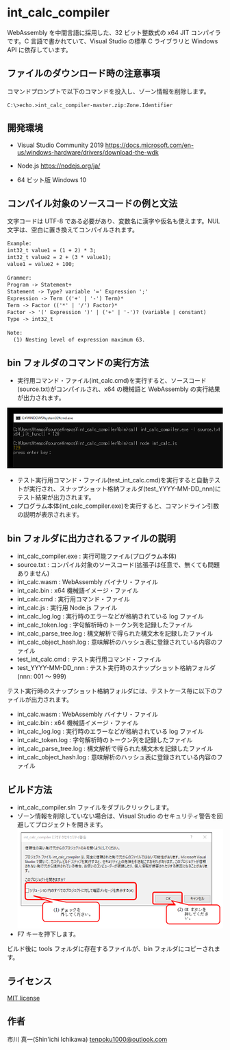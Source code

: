 
# int_calc_compiler

WebAssembly を中間言語に採用した、32 ビット整数式の x64 JIT コンパイラです。C 言語で書かれていて、Visual Studio の標準 C ライブラリと Windows API に依存しています。

## ファイルのダウンロード時の注意事項

コマンドプロンプトで以下のコマンドを投入し、ゾーン情報を削除します。

```
C:\>echo.>int_calc_compiler-master.zip:Zone.Identifier
```

## 開発環境

* Visual Studio Community 2019
https://docs.microsoft.com/en-us/windows-hardware/drivers/download-the-wdk

* Node.js
https://nodejs.org/ja/

* 64 ビット版 Windows 10

## コンパイル対象のソースコードの例と文法

文字コードは UTF-8 である必要があり、変数名に漢字や仮名も使えます。NUL 文字は、空白に置き換えてコンパイルされます。

```
Example:
int32_t value1 = (1 + 2) * 3;
int32_t value2 = 2 + (3 * value1);
value1 = value2 + 100;

Grammer:
Program -> Statement+
Statement -> Type? variable '=' Expression ';'
Expression -> Term (('+' | '-') Term)*
Term -> Factor (('*' | '/') Factor)*
Factor -> '(' Expression ')' | ('+' | '-')? (variable | constant)
Type -> int32_t

Note:
  (1) Nesting level of expression maximum 63.
```

## bin フォルダのコマンドの実行方法

* 実行用コマンド・ファイル(int_calc.cmd)を実行すると、ソースコード(source.txt)がコンパイルされ、x64 の機械語と WebAssembly の実行結果が出力されます。

![screen shot](images/README.PNG)

* テスト実行用コマンド・ファイル(test_int_calc.cmd)を実行すると自動テストが実行され、スナップショット格納フォルダ(test_YYYY-MM-DD_nnn)にテスト結果が出力されます。
* プログラム本体(int_calc_compiler.exe)を実行すると、コマンドライン引数の説明が表示されます。

## bin フォルダに出力されるファイルの説明

* int_calc_compiler.exe    : 実行可能ファイル(プログラム本体)
* source.txt               : コンパイル対象のソースコード(拡張子は任意で、無くても問題ありません)
* int_calc.wasm            : WebAssembly バイナリ・ファイル
* int_calc.bin             : x64 機械語イメージ・ファイル
* int_calc.cmd             : 実行用コマンド・ファイル
* int_calc.js              : 実行用 Node.js ファイル
* int_calc_log.log         : 実行時のエラーなどが格納されている log ファイル
* int_calc_token.log       : 字句解析時のトークン列を記録したファイル
* int_calc_parse_tree.log  : 構文解析で得られた構文木を記録したファイル
* int_calc_object_hash.log : 意味解析のハッシュ表に登録されている内容のファイル
* test_int_calc.cmd        : テスト実行用コマンド・ファイル
* test_YYYY-MM-DD_nnn      : テスト実行時のスナップショット格納フォルダ(nnn: 001 ～ 999)

テスト実行時のスナップショット格納フォルダには、テストケース毎に以下のファイルが出力されます。

* int_calc.wasm            : WebAssembly バイナリ・ファイル
* int_calc.bin             : x64 機械語イメージ・ファイル
* int_calc_log.log         : 実行時のエラーなどが格納されている log ファイル
* int_calc_token.log       : 字句解析時のトークン列を記録したファイル
* int_calc_parse_tree.log  : 構文解析で得られた構文木を記録したファイル
* int_calc_object_hash.log : 意味解析のハッシュ表に登録されている内容のファイル

## ビルド方法

* int_calc_compiler.sln ファイルをダブルクリックします。
* ゾーン情報を削除していない場合は、Visual Studio のセキュリティ警告を回避してプロジェクトを開きます。  
![warning](images/MSVC.PNG)
* F7 キーを押下します。

ビルド後に tools フォルダに存在するファイルが、bin フォルダにコピーされます。

## ライセンス

[MIT license](LICENSE)

## 作者

市川 真一(Shin'ichi Ichikawa) <tenpoku1000@outlook.com>

